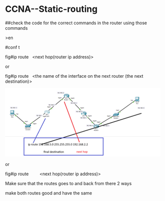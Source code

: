 # CCNA--Static-routing
##check the code for the correct commands
in the router using those commands

\>en

\#conf t

fig#ip route <the final ip address> <final ip address subnet msk>  <next hop(router ip address)>

or

fig#ip route <the final ip address> <final ip address subnet msk>  <the name of the interface on the next router (the next destination)>

![static router](https://github.com/issawiold/CCNA--Static-routing/blob/main/Screenshot%202025-10-29%20034328.png)

or

fig#ip route  <the final ip address>  <final ip address subnet msk>   <the name of the interface on the router that coonecter to the next router>  <next hop(router ip address)>

Make sure that the routes goes to and back from there 2 ways

make both routes good and have the same

